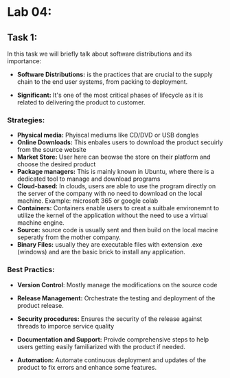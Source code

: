 # Lab 04:
## Task 1:
In this task we will briefly talk about software distributions and its importance:

- **Software Distributions:** is the practices that are crucial to the supply chain to the end user systems, from packing to deployment. 

- **Significant:** It's one of the most critical phases of lifecycle as it is related to delivering the product to customer.

### Strategies: 

- **Physical media:**
Phyiscal mediums like CD/DVD or USB dongles 
- **Online Downloads:**
This enbales users to download the product secuirly from the source website 
- **Market Store:**
 User here can beowse the store on their platform and choose the desired product
- **Package managers:** This is mainly known in Ubuntu, where there is a dedicated tool to manage and download programs
- **Cloud-based:** In clouds, users are able to use the program directly on the server of the company with no need to download on the local machine. Example: microsoft 365 or google colab
- **Containers:** Containers enable users to creat a suitbale environemnt to utilize the kernel of the application without the need to use a virtual machine engine.
- **Source:** source code is usually sent and then build on the local macine seperatly from the mother company.
- **Binary Files:** usually they are executable files with extension .exe (windows) and are the basic brick to install any application.


### Best Practics:

- **Version Control**: Mostly manage the modifications on the source code

- **Release Management:** Orchestrate the testing and deployment of the product release.

- **Security procedures:** Ensures the security of the release against threads to imporce service quality

- **Documentation and Support:** Proivde comprehensive steps to help users getting easily familiarized with the product if needed. 

- **Automation:**
Automate continuous deployment and updates of the product to fix errors and enhance some features.
